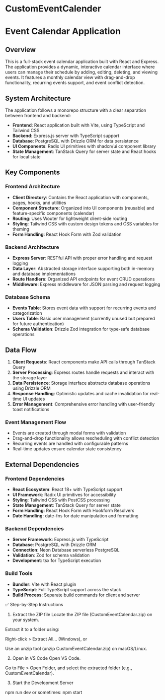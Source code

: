 # CustomEventCalender
# Event Calendar Application

## Overview

This is a full-stack event calendar application built with React and Express. The application provides a dynamic, interactive calendar interface where users can manage their schedule by adding, editing, deleting, and viewing events. It features a monthly calendar view with drag-and-drop functionality, recurring events support, and event conflict detection.

## System Architecture

The application follows a monorepo structure with a clear separation between frontend and backend:

- **Frontend**: React application built with Vite, using TypeScript and Tailwind CSS
- **Backend**: Express.js server with TypeScript support
- **Database**: PostgreSQL with Drizzle ORM for data persistence
- **UI Components**: Radix UI primitives with shadcn/ui component library
- **State Management**: TanStack Query for server state and React hooks for local state

## Key Components

### Frontend Architecture
- **Client Directory**: Contains the React application with components, pages, hooks, and utilities
- **Component Structure**: Organized into UI components (reusable) and feature-specific components (calendar)
- **Routing**: Uses Wouter for lightweight client-side routing
- **Styling**: Tailwind CSS with custom design tokens and CSS variables for theming
- **Form Handling**: React Hook Form with Zod validation

### Backend Architecture
- **Express Server**: RESTful API with proper error handling and request logging
- **Data Layer**: Abstracted storage interface supporting both in-memory and database implementations
- **Route Handlers**: Organized API endpoints for event CRUD operations
- **Middleware**: Express middleware for JSON parsing and request logging

### Database Schema
- **Events Table**: Stores event data with support for recurring events and categorization
- **Users Table**: Basic user management (currently unused but prepared for future authentication)
- **Schema Validation**: Drizzle Zod integration for type-safe database operations

## Data Flow

1. **Client Requests**: React components make API calls through TanStack Query
2. **Server Processing**: Express routes handle requests and interact with the storage layer
3. **Data Persistence**: Storage interface abstracts database operations using Drizzle ORM
4. **Response Handling**: Optimistic updates and cache invalidation for real-time UI updates
5. **Error Management**: Comprehensive error handling with user-friendly toast notifications

### Event Management Flow
- Events are created through modal forms with validation
- Drag-and-drop functionality allows rescheduling with conflict detection
- Recurring events are handled with configurable patterns
- Real-time updates ensure calendar state consistency

## External Dependencies

### Frontend Dependencies
- **React Ecosystem**: React 18+ with TypeScript support
- **UI Framework**: Radix UI primitives for accessibility
- **Styling**: Tailwind CSS with PostCSS processing
- **State Management**: TanStack Query for server state
- **Form Handling**: React Hook Form with Hookform Resolvers
- **Date Handling**: date-fns for date manipulation and formatting

### Backend Dependencies
- **Server Framework**: Express.js with TypeScript
- **Database**: PostgreSQL with Drizzle ORM
- **Connection**: Neon Database serverless PostgreSQL
- **Validation**: Zod for schema validation
- **Development**: tsx for TypeScript execution

### Build Tools
- **Bundler**: Vite with React plugin
- **TypeScript**: Full TypeScript support across the stack
- **Build Process**: Separate build commands for client and server

✅ Step-by-Step Instructions
1. Extract the ZIP file
Locate the ZIP file (CustomEventCalendar.zip) on your system.

Extract it to a folder using:

Right-click > Extract All... (Windows), or

Use an unzip tool (unzip CustomEventCalendar.zip) on macOS/Linux.

2. Open in VS Code
Open VS Code.

Go to File > Open Folder, and select the extracted folder (e.g., CustomEventCalendar).



3. Start the Development Server

npm run dev
or 
sometimes:
npm start

